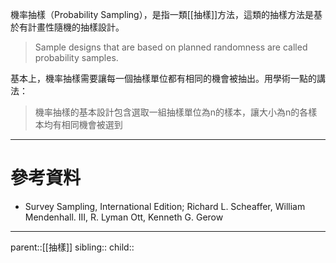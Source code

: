 機率抽樣（Probability Sampling），是指一類[[抽樣]]方法，這類的抽樣方法是基於有計畫性隨機的抽樣設計。

>Sample designs that are based on planned randomness are called probability samples.

基本上，機率抽樣需要讓每一個抽樣單位都有相同的機會被抽出。用學術一點的講法：
>機率抽樣的基本設計包含選取一組抽樣單位為n的樣本，讓大小為n的各樣本均有相同機會被選到

- - -
# 參考資料
- Survey Sampling, International Edition; Richard L. Scheaffer, William Mendenhall. III, R. Lyman Ott, Kenneth G. Gerow
- - -
parent::[[抽樣]]
sibling::
child::